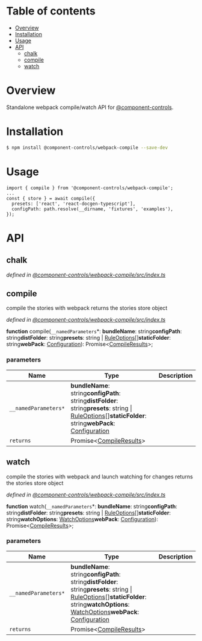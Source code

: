 # Table of contents

-   [Overview](#overview)
-   [Installation](#installation)
-   [Usage](#usage)
-   [API](#api)
    -   [chalk](#chalk)
    -   [compile](#compile)
    -   [watch](#watch)

# Overview

Standalone webpack compile/watch API for [@component-controls](https://github.com/ccontrols/component-controls).

# Installation

```bash
$ npm install @component-controls/webpack-compile --save-dev
```

# Usage

    import { compile } from '@component-controls/webpack-compile';
    ...
    const { store } = await compile({
      presets: ['react', 'react-docgen-typescript'],
      configPath: path.resolve(__dirname, 'fixtures', 'examples'),
    });

# API

<tsdoc-typescript files="@types/webpack/index.d.ts" entry="./src/index.ts,./src/types.ts"/>

<!-- START-TSDOC-TYPESCRIPT -->

## chalk

_defined in [@component-controls/webpack-compile/src/index.ts](https://github.com/ccontrols/component-controls/tree/master/core/webpack-compile/src/index.ts#L1)_



## compile

compile the stories with webpack
returns the stories store object

_defined in [@component-controls/webpack-compile/src/index.ts](https://github.com/ccontrols/component-controls/tree/master/core/webpack-compile/src/index.ts#L13)_

**function** compile(`__namedParameters`\*: **bundleName**: string**configPath**: string**distFolder**: string**presets**: string | [RuleOptions](#ruleoptions)\[]**staticFolder**: string**webPack**: [Configuration](#configuration)): Promise&lt;[CompileResults](#compileresults)>;

### parameters

| Name                 | Type                                                                                                                                                                                        | Description |
| -------------------- | ------------------------------------------------------------------------------------------------------------------------------------------------------------------------------------------- | ----------- |
| `__namedParameters*` | **bundleName**: string**configPath**: string**distFolder**: string**presets**: string \| [RuleOptions](#ruleoptions)\[]**staticFolder**: string**webPack**: [Configuration](#configuration) |             |
| `returns`            | Promise&lt;[CompileResults](#compileresults)>                                                                                                                                               |             |

## watch

compile the stories with webpack and launch watching for changes
returns the stories store object

_defined in [@component-controls/webpack-compile/src/index.ts](https://github.com/ccontrols/component-controls/tree/master/core/webpack-compile/src/index.ts#L40)_

**function** watch(`__namedParameters`\*: **bundleName**: string**configPath**: string**distFolder**: string**presets**: string | [RuleOptions](#ruleoptions)\[]**staticFolder**: string**watchOptions**: [WatchOptions](#watchoptions)**webPack**: [Configuration](#configuration)): Promise&lt;[CompileResults](#compileresults)>;

### parameters

| Name                 | Type                                                                                                                                                                                                                                       | Description |
| -------------------- | ------------------------------------------------------------------------------------------------------------------------------------------------------------------------------------------------------------------------------------------ | ----------- |
| `__namedParameters*` | **bundleName**: string**configPath**: string**distFolder**: string**presets**: string \| [RuleOptions](#ruleoptions)\[]**staticFolder**: string**watchOptions**: [WatchOptions](#watchoptions)**webPack**: [Configuration](#configuration) |             |
| `returns`            | Promise&lt;[CompileResults](#compileresults)>                                                                                                                                                                                              |             |

<!-- END-TSDOC-TYPESCRIPT -->
